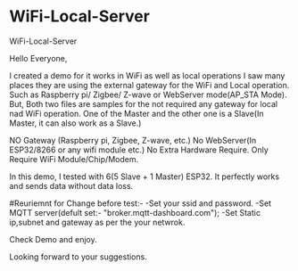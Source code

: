 # WiFi-Local-Server
WiFi-Local-Server


Hello Everyone,

I created a demo for it works in WiFi as well as local operations I saw many places they are using the external gateway for the WiFi and Local operation. Such as Raspberry pi/ Zigbee/ Z-wave or WebServer mode(AP_STA Mode). But, Both two files are samples for the not required any gateway for local nad WiFi operation. One of the Master and the other one is a Slave(In Master, it can also work as a Slave.)

NO Gateway  (Raspberry pi, Zigbee, Z-wave, etc.)
No WebServer(In ESP32/8266 or any wifi module etc.)
No Extra Hardware Require. 
Only Require WiFi Module/Chip/Modem. 

In this demo, I tested with 6(5 Slave + 1 Master) ESP32. It perfectly works and sends data without data loss.


#Reuriemnt for Change before test:-
	-Set your ssid and password.
	-Set MQTT server(defult set:- "broker.mqtt-dashboard.com");
	-Set Static ip,subnet and gateway as per the your netwrok.

Check Demo and enjoy.

Looking forward to your suggestions.
